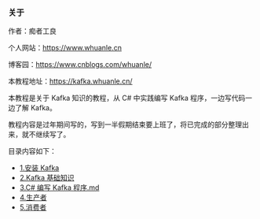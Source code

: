 ### 关于

作者：痴者工良

个人网站：https://www.whuanle.cn

博客园：https://www.cnblogs.com/whuanle/

本教程地址：https://kafka.whuanle.cn/



本教程是关于 Kafka 知识的教程，从 C# 中实践编写 Kafka 程序，一边写代码一边了解 Kafka。

教程内容是过年期间写的，写到一半假期结束要上班了，将已完成的部分整理出来，就不继续写了。



目录内容如下：

*  [1.安装 Kafka ](kafka\1.install.md) 
*  [2.Kafka 基础知识](kafka\2.kafka_base.md) 
*  [3.C# 编写 Kafka 程序.md](kafka\3.csharp_base.md) 
*  [4.生产者](kafka\4.producer.md) 
*  [5.消费者](kafka\5.consumer.md) 
